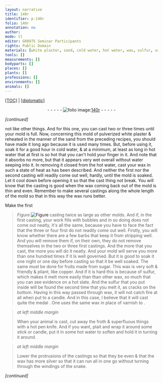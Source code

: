 ```yaml
---
layout: narrative
title: 140r
identifier: p-140r
folio: 140r
annotation: no
author:
mode: tl
editor: GR8975 Seminar Participants
rights: Public Domain
materials: [white plaster, sand, cold water, hot water, wax, sulfur, varnish]
tools: []
measurements: []
bodyparts: []
places: []
plants: []
professions: []
environments: []
animals: []
---
```


<p><a href="{{ site.baseurl }}/translation/">[TOC]</a> | <a href="{{ site.baseurl }}/texts/p-140r_tc/" target="_blank">[diplomatic]</a></p><div class="folio" align="center">- - - - - <a href="http://gallica.bnf.fr/ark:/12148/btv1b10500001g/f285.image" target="_blank"><img src="https://cu-mkp.github.io/2017-workshop-edition/assets/photo-icon.png" alt="folio image: " style="display:inline-block; margin-bottom:-3px;"/>140r</a> - - - - - </div>  
 
*[continued]*
  
not like other things. And for this one, you can cast two or three times until your mold is full. Now, concerning this mold of pulverized <span class="m">white plaster</span> & reheated in the manner of the <span class="m">sand</span> from the preceding recipes, you should have made it long ago because it is used many times. But, before using it, soak it for a good hour in <span class="m">cold water</span>, & at a minimum, at least as long in <span class="m">hot water</span> that at first is so hot that you can't hold your finger in it. And note that it absorbs no more, but that it appears very wet overall without water seeping into it. In removing it closed from the <span class="m">hot water</span>, cast your <span class="m">wax</span> in such a state of heat as has been described. And neither the first nor the second casting will readily come out well, hardly, until the mold is soaked. Let it cool down before opening it so that the cast thing not break. You will know that the casting is good when the <span class="m">wax</span> coming back out of the mold is thin and even. Remember to make several castings along the whole length of the mold so that in this way the <span class="m">wax</span> runs better.
 
Make the first 
> *Figure*
> <a href="https://drive.google.com/open?id=0B9-oNrvWdlO5NFdsdU4tVFgxOTg" target="_blank"><img src="https://cu-mkp.github.io/GR8975-edition/assets/photo-icon.png" alt="Figure" style="display:inline-block; margin-bottom:-3px;"/></a>
 casting twice as large as other molds. And if, in the first casting, your work fills with bubbles and in so doing does not come out neatly, it's all the same, because you have to face the fact that the three or four first do not readily come out well. Firstly, you will know whether there are a few barbs that keep it from stripping well. And you will remove them if, on their own, they do not remove themselves in the two or three first castings. And the more that you cast, the more you will do it neatly. And your mold will serve you more than one hundred times if it Is well governed. But it is good to soak it one night or one day before casting so that it be well soaked. The same must be done for fruits made from sugar. This <span class="m">wax</span> is very soft & friendly & pliant, like copper. And if it is hard <span class="x">this is</span> because of <span class="m">sulfur</span>, which makes it melt more easily than than other <span class="x">wax</span>, so much that you can see evidence on a hot slate. And the <span class="m">sulfur</span> that you put inside will be found the second time that you melt it, <span class="x">as</span> cracks on the bottom. Having in this way passed through <span class="m">wax</span>, it will not catch fire at all when put to a candle. And in this case, I believe that it will cast quite the medal <span class="ill"></span>. One uses the same <span class="m">wax</span> in place of <span class="m">varnish</span> to <span class="ill"></span>.
 
> *at left middle margin*
> 
> 
>   When your animal is cast, cut away the froth & superfluous things with a hot pen knife. And if you want, plait and wrap it around some stick or candle, put it in some <span class="m">hot water</span> to soften and hold it in turning it around.
 
> *at left middle margin*
> 
> 
>   Lower the protrusions of the castings so that they be even & that the <span class="m">wax</span> has more silver so that it can run all in one go without turning through the windings of the snake.
 
*[continued]*
 
